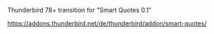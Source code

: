 Thunderbird 78+ transition for "Smart Quotes 0.1"

https://addons.thunderbird.net/de/thunderbird/addon/smart-quotes/
